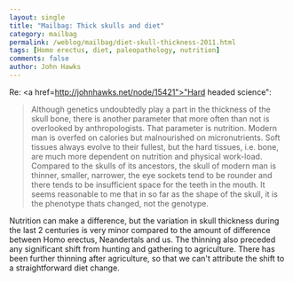 ```yaml
---
layout: single 
title: "Mailbag: Thick skulls and diet" 
category: mailbag
permalink: /weblog/mailbag/diet-skull-thickness-2011.html
tags: [Homo erectus, diet, paleopathology, nutrition] 
comments: false 
author: John Hawks 
---
```


Re: <a href=http://johnhawks.net/node/15421">"Hard headed science"</a>: 

<blockquote>Although genetics undoubtedly play a part in the thickness of the skull bone, there is another parameter that more often than not is overlooked by anthropologists. That parameter is nutrition. Modern man is overfed on calories but malnourished on micronutrients. Soft tissues always evolve to their fullest, but the hard tissues, i.e. bone, are much more dependent on nutrition and physical work-load. Compared to the skulls of its ancestors, the skull of modern man is thinner, smaller, narrower, the eye sockets tend to be rounder and there tends to be insufficient space for the teeth in the mouth. It seems reasonable to me that in so far as the shape of the skull, it is the phenotype thats changed, not the genotype.</blockquote>

Nutrition can make a difference, but the variation in skull thickness during the last 2 centuries is very minor compared to the amount of difference between Homo erectus, Neandertals and us. The thinning also preceded any significant shift from hunting and gathering to agriculture. There has been further thinning after agriculture, so that we can't attribute the shift to a straightforward diet change. 

